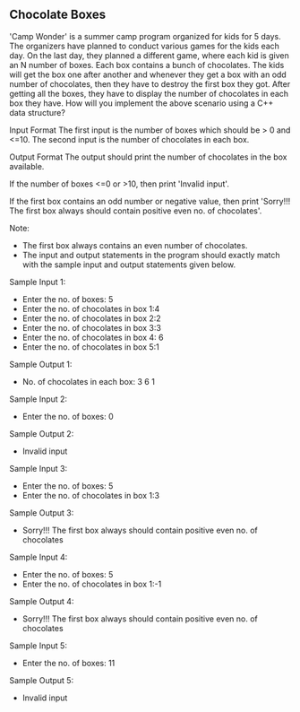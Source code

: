 ## Chocolate Boxes

'Camp Wonder' is a summer camp program organized for kids for 5 days. The organizers have planned to conduct various games for the kids each day. On the last day, they planned a different game, where each kid is given an N number of boxes. Each box contains a bunch of chocolates. The kids will get the box one after another and whenever they get a box with an odd number of chocolates, then they have to destroy the first box they got. After getting all the boxes, they have to display the number of chocolates in each box they have. How will you implement the above scenario using a C++ data structure?

Input Format
The first input is the number of boxes which should be > 0 and <=10. The second input is the number of chocolates in each box.

Output Format
The output should print the number of chocolates in the box available.

If the number of boxes <=0 or >10, then print 'Invalid input'.

If the first box contains an odd number or negative value, then print 'Sorry!!! The first box always should contain positive even no. of chocolates'.

Note:
- The first box always contains an even number of chocolates.
- The input and output statements in the program should exactly match with the sample input and output statements given below.

Sample Input 1:
- Enter the no. of boxes: 5
- Enter the no. of chocolates in box 1:4
- Enter the no. of chocolates in box 2:2
- Enter the no. of chocolates in box 3:3
- Enter the no. of chocolates in box 4: 6
- Enter the no. of chocolates in box 5:1

Sample Output 1:
- No. of chocolates in each box: 3 6 1

Sample Input 2:
- Enter the no. of boxes: 0

Sample Output 2:
- Invalid input

Sample Input 3:
- Enter the no. of boxes: 5 
- Enter the no. of chocolates in box 1:3

Sample Output 3:
- Sorry!!! The first box always should contain positive even no. of chocolates

Sample Input 4:
- Enter the no. of boxes: 5
- Enter the no. of chocolates in box 1:-1

Sample Output 4:
- Sorry!!! The first box always should contain positive even no. of chocolates

Sample Input 5:
- Enter the no. of boxes: 11

Sample Output 5:
- Invalid input
